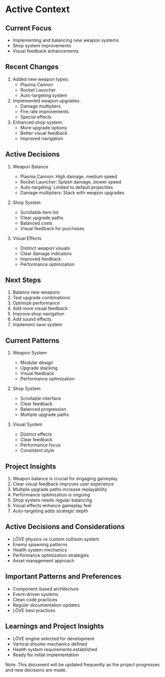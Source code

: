 # Active Context

## Current Focus
- Implementing and balancing new weapon systems
- Shop system improvements
- Visual feedback enhancements

## Recent Changes
1. Added new weapon types:
   - Plasma Cannon
   - Rocket Launcher
   - Auto-targeting system
2. Implemented weapon upgrades:
   - Damage multipliers
   - Fire rate improvements
   - Special effects
3. Enhanced shop system:
   - More upgrade options
   - Better visual feedback
   - Improved navigation

## Active Decisions
1. Weapon Balance
   - Plasma Cannon: High damage, medium speed
   - Rocket Launcher: Splash damage, slower speed
   - Auto-targeting: Limited to default projectiles
   - Damage multipliers: Stack with weapon upgrades

2. Shop System
   - Scrollable item list
   - Clear upgrade paths
   - Balanced costs
   - Visual feedback for purchases

3. Visual Effects
   - Distinct weapon visuals
   - Clear damage indicators
   - Improved feedback
   - Performance optimization

## Next Steps
1. Balance new weapons
2. Test upgrade combinations
3. Optimize performance
4. Add more visual feedback
5. Improve shop navigation
6. Add sound effects
7. Implement save system

## Current Patterns
1. Weapon System
   - Modular design
   - Upgrade stacking
   - Visual feedback
   - Performance optimization

2. Shop System
   - Scrollable interface
   - Clear feedback
   - Balanced progression
   - Multiple upgrade paths

3. Visual System
   - Distinct effects
   - Clear feedback
   - Performance focus
   - Consistent style

## Project Insights
1. Weapon balance is crucial for engaging gameplay
2. Clear visual feedback improves user experience
3. Multiple upgrade paths increase replayability
4. Performance optimization is ongoing
5. Shop system needs regular balancing
6. Visual effects enhance gameplay feel
7. Auto-targeting adds strategic depth

## Active Decisions and Considerations
- LÖVE physics vs custom collision system
- Enemy spawning patterns
- Health system mechanics
- Performance optimization strategies
- Asset management approach

## Important Patterns and Preferences
- Component-based architecture
- Event-driven systems
- Clean code practices
- Regular documentation updates
- LÖVE best practices

## Learnings and Project Insights
- LÖVE engine selected for development
- Vertical shooter mechanics defined
- Health system requirements established
- Ready for initial implementation

Note: This document will be updated frequently as the project progresses and new decisions are made. 